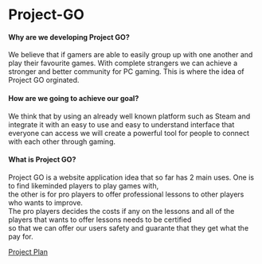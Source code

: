 Project-GO
==========

#### Why are we developing Project GO?
We believe that if gamers are able to easily group up with one another and play their favourite games. With complete strangers we can achieve a stronger and better community for PC gaming. This is where the idea of Project GO orginated.

#### How are we going to achieve our goal?
We think that by using an already well known platform such as Steam and integrate it with an easy to use and easy to understand interface that everyone can access we will create a powerful tool for people to connect with each other through gaming.

#### What is Project GO?
Project GO is a website application idea that so far has 2 main uses. One is to find likeminded players to play games with, <br/>
the other is for pro players to offer professional lessons to other players who wants to improve. <br/>
The pro players decides the costs if any on the lessons and all of the players that wants to offer lessons needs to be certified <br/>
so that we can offer our users safety and guarante that they get what the pay for.

[Project Plan](https://github.com/itgsod-Jonas-Pihl/Project-GO/wiki/Project-plan---Project-GO)
